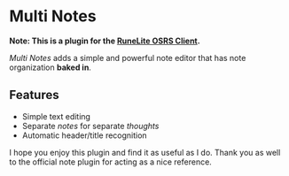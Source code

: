# Multi Notes
**Note: This is a plugin for the [RuneLite OSRS Client](https://runelite.net/).**

_Multi Notes_ adds a simple and powerful note editor that has note organization **baked in**.

## Features
* Simple text editing
* Separate _notes_ for separate _thoughts_
* Automatic header/title recognition

I hope you enjoy this plugin and find it as useful as I do. Thank you as well to the official note plugin for acting as a nice reference.
